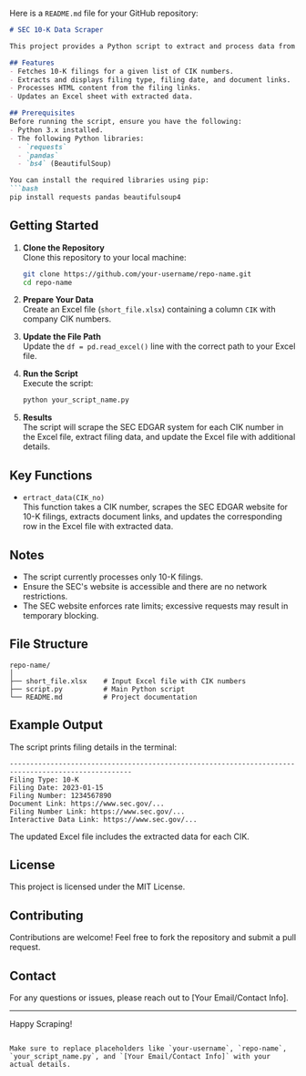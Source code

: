Here is a `README.md` file for your GitHub repository:

```markdown
# SEC 10-K Data Scraper

This project provides a Python script to extract and process data from the SEC's EDGAR system. The script uses company CIK numbers to fetch 10-K filing data and parses specific information for further analysis.

## Features
- Fetches 10-K filings for a given list of CIK numbers.
- Extracts and displays filing type, filing date, and document links.
- Processes HTML content from the filing links.
- Updates an Excel sheet with extracted data.

## Prerequisites
Before running the script, ensure you have the following:
- Python 3.x installed.
- The following Python libraries:
  - `requests`
  - `pandas`
  - `bs4` (BeautifulSoup)

You can install the required libraries using pip:
```bash
pip install requests pandas beautifulsoup4
```

## Getting Started
1. **Clone the Repository**  
   Clone this repository to your local machine:
   ```bash
   git clone https://github.com/your-username/repo-name.git
   cd repo-name
   ```

2. **Prepare Your Data**  
   Create an Excel file (`short_file.xlsx`) containing a column `CIK` with company CIK numbers.

3. **Update the File Path**  
   Update the `df = pd.read_excel()` line with the correct path to your Excel file.

4. **Run the Script**  
   Execute the script:
   ```bash
   python your_script_name.py
   ```

5. **Results**  
   The script will scrape the SEC EDGAR system for each CIK number in the Excel file, extract filing data, and update the Excel file with additional details.

## Key Functions
- `ertract_data(CIK_no)`  
   This function takes a CIK number, scrapes the SEC EDGAR website for 10-K filings, extracts document links, and updates the corresponding row in the Excel file with extracted data.

## Notes
- The script currently processes only 10-K filings.
- Ensure the SEC's website is accessible and there are no network restrictions.
- The SEC website enforces rate limits; excessive requests may result in temporary blocking.

## File Structure
```
repo-name/
│
├── short_file.xlsx    # Input Excel file with CIK numbers
├── script.py          # Main Python script
└── README.md          # Project documentation
```

## Example Output
The script prints filing details in the terminal:
```
----------------------------------------------------------------------------------------------------
Filing Type: 10-K
Filing Date: 2023-01-15
Filing Number: 1234567890
Document Link: https://www.sec.gov/...
Filing Number Link: https://www.sec.gov/...
Interactive Data Link: https://www.sec.gov/...
```

The updated Excel file includes the extracted data for each CIK.

## License
This project is licensed under the MIT License.

## Contributing
Contributions are welcome! Feel free to fork the repository and submit a pull request.

## Contact
For any questions or issues, please reach out to [Your Email/Contact Info].

---

Happy Scraping!
```

Make sure to replace placeholders like `your-username`, `repo-name`, `your_script_name.py`, and `[Your Email/Contact Info]` with your actual details.
